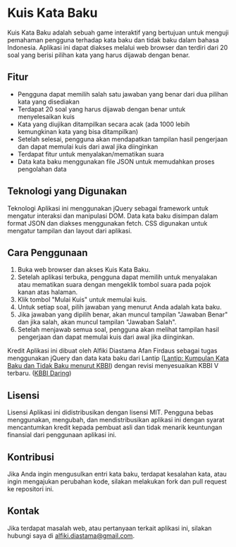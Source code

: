 # Kuis Kata Baku

Kuis Kata Baku adalah sebuah game interaktif yang bertujuan untuk menguji pemahaman pengguna terhadap kata baku dan tidak baku dalam bahasa Indonesia. Aplikasi ini dapat diakses melalui web browser dan terdiri dari 20 soal yang berisi pilihan kata yang harus dijawab dengan benar.

## Fitur

-   Pengguna dapat memilih salah satu jawaban yang benar dari dua pilihan kata yang disediakan
-   Terdapat 20 soal yang harus dijawab dengan benar untuk menyelesaikan kuis
- Kata yang diujikan ditampilkan secara acak (ada 1000 lebih kemungkinan kata yang bisa ditampilkan)
-   Setelah selesai, pengguna akan mendapatkan tampilan hasil pengerjaan dan dapat memulai kuis dari awal jika diinginkan
-   Terdapat fitur untuk menyalakan/mematikan suara
-   Data kata baku menggunakan file JSON untuk memudahkan proses pengolahan data

## Teknologi yang Digunakan

Teknologi Aplikasi ini menggunakan jQuery sebagai framework untuk mengatur interaksi dan manipulasi DOM. Data kata baku disimpan dalam format JSON dan diakses menggunakan fetch. CSS digunakan untuk mengatur tampilan dan layout dari aplikasi.

## Cara Penggunaan

1.  Buka web browser dan akses Kuis Kata Baku.
2.  Setelah aplikasi terbuka, pengguna dapat memilih untuk menyalakan atau mematikan suara dengan mengeklik tombol suara pada pojok kanan atas halaman.
3.  Klik tombol "Mulai Kuis" untuk memulai kuis.
4.  Untuk setiap soal, pilih jawaban yang menurut Anda adalah kata baku.
5.  Jika jawaban yang dipilih benar, akan muncul tampilan "Jawaban Benar" dan jika salah, akan muncul tampilan "Jawaban Salah".
6.  Setelah menjawab semua soal, pengguna akan melihat tampilan hasil pengerjaan dan dapat memulai kuis dari awal jika diinginkan.

Kredit Aplikasi ini dibuat oleh Alfiki Diastama Afan Firdaus sebagai tugas  menggunakan jQuery dan data kata baku dari Lantip ([Lantip: Kumpulan Kata Baku dan Tidak Baku menurut KBBI](https://github.com/lantip/baku-tidak-baku)) dengan revisi menyesuaikan KBBI V terbaru. ([KBBI Daring](https://kbbi.kemdikbud.go.id/))

## Lisensi

Lisensi Aplikasi ini didistribusikan dengan lisensi MIT. Pengguna bebas menggunakan, mengubah, dan mendistribusikan aplikasi ini dengan syarat mencantumkan kredit kepada pembuat asli dan tidak menarik keuntungan finansial dari penggunaan aplikasi ini.

## Kontribusi

Jika Anda ingin mengusulkan entri kata baku, terdapat kesalahan kata, atau ingin mengajukan perubahan kode, silakan melakukan fork dan pull request ke repositori ini.

## Kontak

Jika terdapat masalah web, atau pertanyaan terkait aplikasi ini, silakan hubungi saya di alfiki.diastama@gmail.com.
